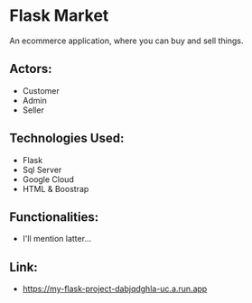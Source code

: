 # Flask Market

An ecommerce application, where you can buy and sell things.

## Actors:

- Customer
- Admin
- Seller

## Technologies Used:

- Flask
- Sql Server
- Google Cloud
- HTML & Boostrap

## Functionalities:

- I'll mention latter...

## Link:

- https://my-flask-project-dabjqdghla-uc.a.run.app
